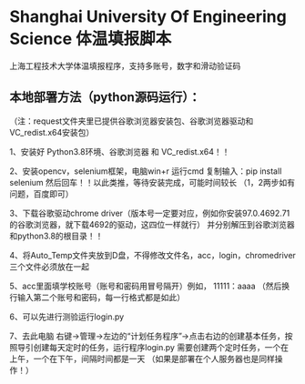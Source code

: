# Shanghai University Of Engineering Science 体温填报脚本
上海工程技术大学体温填报程序，支持多账号，数字和滑动验证码
## 本地部署方法（python源码运行）：
（注：request文件夹里已提供谷歌浏览器安装包、谷歌浏览器驱动和VC_redist.x64安装包）

1、安装好 Python3.8环境、谷歌浏览器 和 VC_redist.x64！！

2、安装opencv，selenium框架，电脑win+r 运行cmd 复制输入：pip install selenium 然后回车！！以此类推，等待安装完成，可能时间较长
（1，2两步如有问题，百度即可）

3、下载谷歌驱动chrome driver（版本号一定要对应，例如你安装97.0.4692.71的谷歌浏览器，就下载4692的驱动，这四位一样就行）
   并分别解压到谷歌浏览器和python3.8的根目录！！ 

4、将Auto_Temp文件夹放到D盘，不得修改文件名，acc，login，chromedriver三个文件必须放在一起

5、acc里面填学校账号（账号和密码用冒号隔开）例如，  11111：aaaa （然后换行输入第二个账号和密码，每一行格式都是如此）

6、可以先进行测验运行login.py 

7、去此电脑 右键->管理->左边的“计划任务程序”->点击右边的创建基本任务，按照导引创建每天定时的任务，运行程序login.py
   需要创建两个定时任务，一个在上午，一个在下午，间隔时间都是一天
  （如果是部署在个人服务器也是同样操作！）
